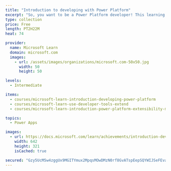 ```yaml
---
title: "Introduction to developing with Power Platform"
excerpt: "So, you want to be a Power Platform developer! This learning path is the first step in learning about the platform, tools, and the ecosystem of Power Platform."
type: collection
price: Free
length: PT2H22M
heat: 74

provider:
  name: Microsoft Learn
  domain: microsoft.com
  images:
    - url: /assets/images/organizations/microsoft.com-50x50.jpg
      width: 50
      height: 50

levels:
  - Intermediate

items:
  - courses/microsoft-learn-introduction-developing-power-platform
  - courses/microsoft-learn-use-developer-tools-extend
  - courses/microsoft-learn-introduction-power-platform-extensibility-model

topics:
  - Power Apps

images:
  - url: https://docs.microsoft.com/learn/achievements/introduction-developing-power-platform-social.png
    width: 642
    height: 321
    isCached: true

secured: "Gzy5UcM5w4zggUx9MGITYmux2MpqsMOwDMzN0rf8GvATspEepSQYWIJSeFEvalcpNMNbzmmOVU7v7p073Qtr/04LLdykVZo+loZ7EeqYNEezZKMTicP7M1iwFgwcN43i8qFJ92HhrX64Ui716+3SuZUUAWssx7WRLKrgf6nU5Cl/uSEVhyvWrLwOUihpONGbg0n0Tm4VWdg+QEkxE0zKQYpZ7BQDA8sB7IZqVUAKLdTsMrbLC9mgYl2ZgGgI2PJd5f38pyQKJevqMo2dqwTALHeifh5PW10lR34lgC8kjIEhoMBh1b7l2JB8NRw9n6VqqqFKYuYstWPkGqlLrl2PA/zWPQdgVF2Hx8s/iNz5xGk=;wP38y0vkcCmupPutPugjag=="
---
```


